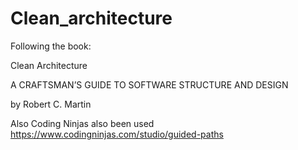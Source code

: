 # Clean_architecture

Following the book:

Clean Architecture

A CRAFTSMAN’S GUIDE TO SOFTWARE STRUCTURE AND DESIGN

by
Robert C. Martin


Also Coding Ninjas also been used
https://www.codingninjas.com/studio/guided-paths